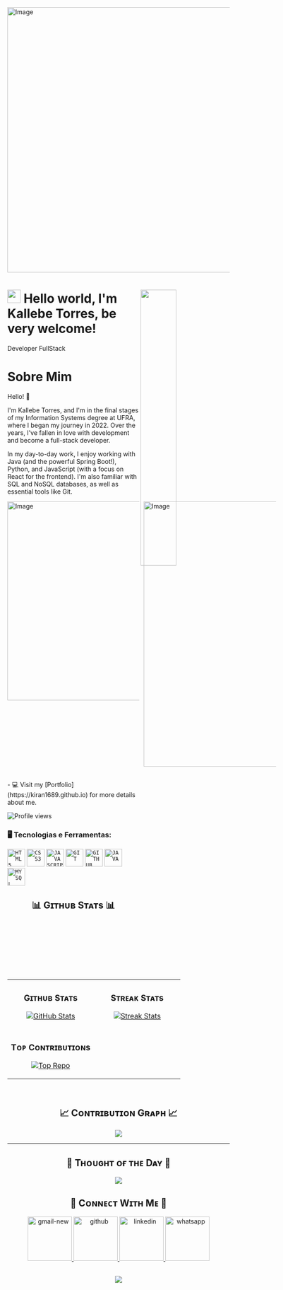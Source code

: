<!--Banner-->
<img width="2000" height="600" alt="Image" src="https://github.com/user-attachments/assets/ba1ff09a-a7c7-44ab-ad01-a5aac48551fc" />

<!--Night Owl image-->
<div>
  <img align="right" width="40%" src="https://owlbertsio-resized.s3.amazonaws.com/Popper.psd.full.png">


<!--Header Name-->
# <img src="https://emojis.slackmojis.com/emojis/images/1531849430/4246/blob-sunglasses.gif?1531849430" width="30"/> Hello world, I'm Kallebe Torres, be very welcome! 
Developer FullStack
<br /> 

<!--Start Intro-->   
# Sobre Mim
<p>
Hello! 🚀

I'm Kallebe Torres, and I'm in the final stages of my Information Systems degree at UFRA, where I began my journey in 2022. Over the years, I've fallen in love with development and become a full-stack developer.

In my day-to-day work, I enjoy working with Java (and the powerful Spring Boot!), Python, and JavaScript (with a focus on React for the frontend). I'm also familiar with SQL and NoSQL databases, as well as essential tools like Git.
</p>


<div style="display: flex; gap: 10px;">
  <img width="500" height="450" alt="Image" src="https://github.com/user-attachments/assets/c5b6b8f4-722b-4722-a3a2-5039f7ed9392" />
  <img width="360" height="600" alt="Image" src="https://github.com/user-attachments/assets/a1f753f4-1b57-4266-96b8-f7aff2d95a30" />
</div>

</br>
<p>
  - 💻 Visit my [Portfolio](https://kiran1689.github.io) for more details about me.
</p>

<!--End Intro-->

<!--Profile Count Badge-->
 ![Profile views](https://komarev.com/ghpvc/?username=Kallebe-Torres)

### 🖥️ Tecnologias e Ferramentas: 
<code><img width="40px" src="https://cdn.jsdelivr.net/gh/devicons/devicon/icons/html5/html5-original-wordmark.svg" title = "HTML5"/></code>
<code><img width="40px" src="https://cdn.jsdelivr.net/gh/devicons/devicon/icons/css3/css3-original-wordmark.svg" title = "CSS3"/></code>
<code><img width="40px" src="https://cdn.jsdelivr.net/gh/devicons/devicon/icons/javascript/javascript-original.svg" title = "JAVASCRIPT"/></code>
<code><img width="40px" src="https://cdn.jsdelivr.net/gh/devicons/devicon/icons/git/git-original.svg" title = "GIT"/></code>
<code><img width="40px" src="https://cdn.jsdelivr.net/gh/devicons/devicon/icons/github/github-original.svg" title = "GITHUB"/></code>
<code><img width="40px" src="https://cdn.jsdelivr.net/gh/devicons/devicon/icons/java/java-original.svg" title = "JAVA"/></code>
<code><img width="40px" src="https://cdn.jsdelivr.net/gh/devicons/devicon/icons/mysql/mysql-original.svg" title = "MYSQL"/></code>

<!--Github stats Table--> 
<h2 align="center">📊 Gɪᴛʜᴜʙ Sᴛᴀᴛs 📊</h2>

<table width="100%">
  <tr>
    <td width="50%">
      <h3 align="center"><strong>Gɪᴛʜᴜʙ Sᴛᴀᴛs</strong></h3>
      <p align="center">
        <a href="https://github.com/Kallebe-Torres">
          <img align="center" src="https://github-readme-stats.vercel.app/api?username=Kallebe-Torres&count_private=true&show_icons=true&theme=nightowl&bg_color=0,000000,441350&title_color=c56a90&text_color=ffffff&rank_icon=github&hide=prs,issues,contribs&show=reviews,prs_merged,prs_merged_percentage" alt="GitHub Stats" />
        </a>
      </p>
    </td>
    <td width="50%">
      <h3 align="center"><strong>Sᴛʀᴇᴀᴋ Sᴛᴀᴛs</strong></h3>
      <p align="center">
        <a href="https://github.com/Kallebe-Torres">
          <img align="center" src="https://streak-stats.demolab.com?user=Kiran1689&theme=nightowl&background=0,000000,441350&fire=ffeb95&ring=ffeb95&sideNums=ffffff&sideLabels=ffffff&dates=c56a90&currStreakNum=ffffff" alt="Streak Stats" />
        </a>
      </p>
    </td>
  </tr>
  <tr>
    <td width="50%">
      <h3 align="center"><strong>Tᴏᴘ Cᴏɴᴛʀɪʙᴜᴛɪᴏɴs</strong></h3>
      <p align="center">
        <a href="https://github.com/Kallebe-Torres">
          <img align="center" src="https://github-contributor-stats.vercel.app/api?username=Kallebe-Torres&limit=2&theme=nightowl&show_owner=true&combine_all_yearly_contributions=false&bg_color=0,000000,441350&title_color=c56a90&text_color=ffffff" alt="Top Repo" />
        </a>
      </p>
    </td>
  </tr>
</table>
<br />

<!--Contribution Graph-->
<h2 align="center">📈 Cᴏɴᴛʀɪʙᴜᴛɪᴏɴ Gʀᴀᴘʜ 📈</h2>
<div align="center">
    <img src="https://github-readme-activity-graph.vercel.app/graph?username=Kallebe-Torres&bg_color=220a28&&color=ffffff&line=c56a90&point=ffeb95&area=false&hide_border=false" border-radius="15">
</div>

---

<!--Dynamic Quote card updates everyday at 12 PM--> 
<h2 align="center">🌟 Tʜᴏᴜɢʜᴛ ᴏғ ᴛʜᴇ Dᴀʏ 🌟</h2>

<!--STARTS_HERE_QUOTE_CARD-->
<p align="center">
    <img src="https://readme-daily-quotes.vercel.app/api?author=Robert%20Greene&quote=The%20greatest%20test%20of%20courage%20on%20earth%20is%20to%20bear%20defeat%20without%20losing%20heart.&theme=dark&bg_color=220a28&author_color=ffeb95&accent_color=c56a90">
</p>
<!--ENDS_HERE_QUOTE_CARD-->

<!--Contact Section--> 
<h2 align="center">🤝 Cᴏɴɴᴇᴄᴛ Wɪᴛʜ Mᴇ 🤝 </h2>
<div align="center">
  <a href="mailto:kallebebbox@gmail.com" target="_blank">
    <img width="100" height="100" src="https://img.icons8.com/bubbles/100/gmail-new.png" alt="gmail-new"/>
  </a>
  
  <a href="https://www.github.com/Kallebe-Torres" target="_blank">
    <img width="100" height="100" src="https://img.icons8.com/bubbles/100/github.png" alt="github"/>
  </a>
  
  <a href="https://www.linkedin.com/in/kallebe-torres-8b8860375" target="_blank">
    <img width="100" height="100" src="https://img.icons8.com/bubbles/100/linkedin.png" alt="linkedin"/>

  <a href="https://wa.me/91996227393" target="_blank">
  <img width="100" height="100" src="https://img.icons8.com/bubbles/100/whatsapp.png" alt="whatsapp"/>
  </a>
</div>

</div>
<br/>

<!--Footer--> 
<p align="center">
  <img src="https://capsule-render.vercel.app/api?type=waving&color=gradient&height=65&section=footer"/>
</p>

